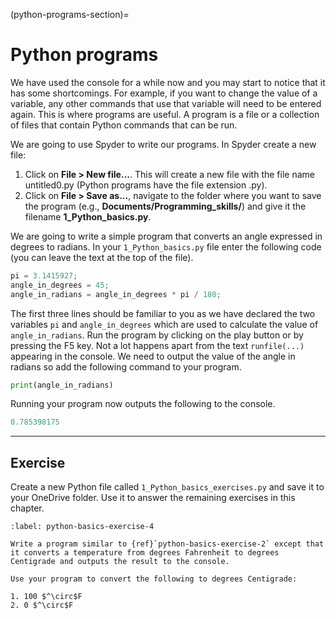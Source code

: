 (python-programs-section)=

# Python programs

We have used the console for a while now and you may start to notice that it has some shortcomings. For example, if you want to change the value of a variable, any other commands that use that variable will need to be entered again. This is where programs are useful. A program is a file or a collection of files that contain Python commands that can be run.

We are going to use Spyder to write our programs. In Spyder create a new file:

1. Click on **File > New file...**. This will create a new file with the file name untitled0.py (Python programs have the file extension .py).
2. Click on **File > Save as...**, navigate to the folder where you want to save the program (e.g., **Documents/Programming_skills/**) and give it the filename **1_Python_basics.py**.

We are going to write a simple program that converts an angle expressed in degrees to radians. In your `1_Python_basics.py` file enter the following code (you can leave the text at the top of the file).

```python
pi = 3.1415927;
angle_in_degrees = 45;
angle_in_radians = angle_in_degrees * pi / 180;
```

The first three lines should be familiar to you as we have declared the two variables `pi` and `angle_in_degrees` which are used to calculate the value of `angle_in_radians`. Run the program by clicking on the play button or by pressing the F5 key. Not a lot happens apart from the text `runfile(...)` appearing in the console. We need to output the value of the angle in radians so add the following command to your program.

```python
print(angle_in_radians)
```

Running your program now outputs the following to the console.

```python
0.785398175
```

---

## Exercise

Create a new Python file called `1_Python_basics_exercises.py` and save it to your OneDrive folder. Use it to answer the remaining exercises in this chapter.

````{exercise}
:label: python-basics-exercise-4

Write a program similar to {ref}`python-basics-exercise-2` except that it converts a temperature from degrees Fahrenheit to degrees Centigrade and outputs the result to the console. 

Use your program to convert the following to degrees Centigrade:

1. 100 $^\circ$F
2. 0 $^\circ$F
````
